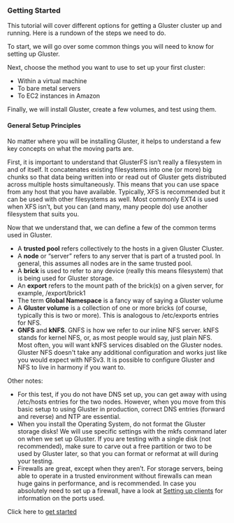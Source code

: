### Getting Started

This tutorial will cover different options for getting a Gluster
cluster up and running. Here is a rundown of the steps we need to do.

To start, we will go over some common things you will need to know for
setting up Gluster.

Next, choose the method you want to use to set up your first cluster:

- Within a virtual machine
- To bare metal servers
- To EC2 instances in Amazon

Finally, we will install Gluster, create a few volumes, and test using
them.

#### General Setup Principles

No matter where you will be installing Gluster, it helps to understand a
few key concepts on what the moving parts are.

First, it is important to understand that GlusterFS isn’t really a
filesystem in and of itself. It concatenates existing filesystems into
one (or more) big chunks so that data being written into or read out of
Gluster gets distributed across multiple hosts simultaneously. This
means that you can use space from any host that you have available.
Typically, XFS is recommended but it can be used with other filesystems
as well. Most commonly EXT4 is used when XFS isn’t, but you can (and
many, many people do) use another filesystem that suits you.

Now that we understand that, we can define a few of the common terms used in
Gluster.

- A **trusted pool** refers collectively to the hosts in a given
  Gluster Cluster.
- A **node** or “server” refers to any server that is part of a
  trusted pool. In general, this assumes all nodes are in the same
  trusted pool.
- A **brick** is used to refer to any device (really this means
  filesystem) that is being used for Gluster storage.
- An **export** refers to the mount path of the brick(s) on a given
  server, for example, /export/brick1
- The term **Global Namespace** is a fancy way of saying a Gluster
  volume
- A **Gluster volume** is a collection of one or more bricks (of
  course, typically this is two or more). This is analogous to
  /etc/exports entries for NFS.
- **GNFS** and **kNFS**. GNFS is how we refer to our inline NFS
  server. kNFS stands for kernel NFS, or, as most people would say,
  just plain NFS. Most often, you will want kNFS services disabled on
  the Gluster nodes. Gluster NFS doesn't take any additional
  configuration and works just like you would expect with NFSv3. It is
  possible to configure Gluster and NFS to live in harmony if you want
  to.

Other notes:

- For this test, if you do not have DNS set up, you can get away with
  using /etc/hosts entries for the two nodes. However, when you move
  from this basic setup to using Gluster in production, correct DNS
  entries (forward and reverse) and NTP are essential.
- When you install the Operating System, do not format the Gluster
  storage disks! We will use specific settings with the mkfs command
  later on when we set up Gluster. If you are testing with a single
  disk (not recommended), make sure to carve out a free partition or
  two to be used by Gluster later, so that you can format or reformat
  at will during your testing.
- Firewalls are great, except when they aren’t. For storage servers,
  being able to operate in a trusted environment without firewalls can
  mean huge gains in performance, and is recommended. In case you absolutely
  need to set up a firewall, have a look at
  [Setting up clients](../Administrator-Guide/Setting-Up-Clients.md) for
  information on the ports used.

Click here to [get started](../Quick-Start-Guide/Quickstart.md)

